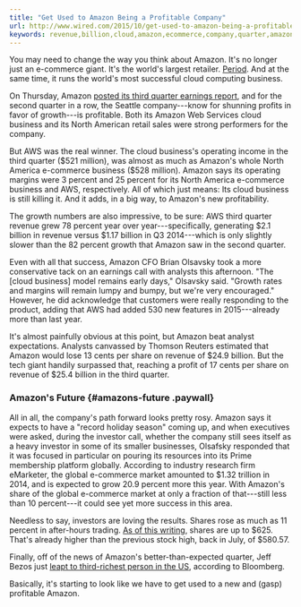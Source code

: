 ```yaml
---
title: "Get Used to Amazon Being a Profitable Company"
url: http://www.wired.com/2015/10/get-used-to-amazon-being-a-profitable-company/
keywords: revenue,billion,cloud,amazon,ecommerce,company,quarter,amazons,used,aws,business,share,profitable
---
```

You may need to change the way you think about Amazon. It\'s no longer just an e-commerce giant. It's the world's largest retailer. [Period](http://www.bloomberg.com/news/articles/2015-07-23/amazon-surpasses-wal-mart-as-biggest-retailer-by-market-value). And at the same time, it runs the world\'s most successful cloud computing business.

On Thursday, Amazon [posted its third quarter earnings report](http://phx.corporate-ir.net/phoenix.zhtml?c=97664&p=irol-newsArticle&ID=2100418), and for the second quarter in a row, the Seattle company---know for shunning profits in favor of growth---is profitable. Both its Amazon Web Services cloud business and its North American retail sales were strong performers for the company.

But AWS was the real winner. The cloud business\'s operating income in the third quarter (\$521 million), was almost as much as Amazon's whole North America e-commerce business (\$528 million). Amazon says its operating margins were 3 percent and 25 percent for its North America e-commerce business and AWS, respectively. All of which just means: Its cloud business is still killing it. And it adds, in a big way, to Amazon\'s new profitability.

The growth numbers are also impressive, to be sure: AWS third quarter revenue grew 78 percent year over year---specifically, generating \$2.1 billion in revenue versus \$1.17 billion in Q3 2014---which is only slightly slower than the 82 percent growth that Amazon saw in the second quarter.

Even with all that success, Amazon CFO Brian Olsavsky took a more conservative tack on an earnings call with analysts this afternoon. \"The \[cloud business\] model remains early days,\" Olsavsky said. \"Growth rates and margins will remain lumpy and bumpy, but we're very encouraged.\" However, he did acknowledge that customers were really responding to the product, adding that AWS had added 530 new features in 2015---already more than last year.

It's almost painfully obvious at this point, but Amazon beat analyst expectations. Analysts canvassed by Thomson Reuters estimated that Amazon would lose 13 cents per share on revenue of \$24.9 billion. But the tech giant handily surpassed that, reaching a profit of 17 cents per share on revenue of \$25.4 billion in the third quarter.

### Amazon\'s Future {#amazons-future .paywall}

All in all, the company's path forward looks pretty rosy. Amazon says it expects to have a \"record holiday season\" coming up, and when executives were asked, during the investor call, whether the company still sees itself as a heavy investor in some of its smaller businesses, Olsafsky responded that it was focused in particular on pouring its resources into its Prime membership platform globally. According to industry research firm eMarketer, the global e-commerce market amounted to \$1.32 trillion in 2014, and is expected to grow 20.9 percent more this year. With Amazon\'s share of the global e-commerce market at only a fraction of that---still less than 10 percent---it could see yet more success in this area.

Needless to say, investors are loving the results. Shares rose as much as 11 percent in after-hours trading. [As of this writing](https://www.google.com/search?q=amazon+nasdaq&oq=amazon+nasdaq&aqs=chrome.0.69i59j69i60j69i64.5719j0j4&sourceid=chrome&es_sm=119&ie=UTF-8), shares are up to \$625. That's already higher than the previous stock high, back in July, of \$580.57.

Finally, off of the news of Amazon's better-than-expected quarter, Jeff Bezos just [leapt to third-richest person in the US](http://www.bloomberg.com/news/articles/2015-10-22/bezos-leaps-to-third-richest-in-u-s-as-amazon-sales-beat-target), according to Bloomberg.

Basically, it's starting to look like we have to get used to a new and (gasp) profitable Amazon.

